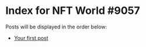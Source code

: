 # Index for NFT World #9057
Posts will be displayed in the order below:

- [Your first post](./001-first.md)

